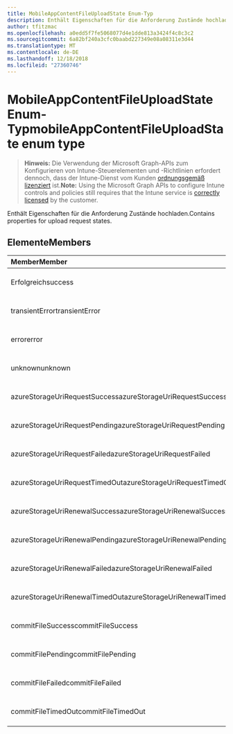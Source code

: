 ```yaml
---
title: MobileAppContentFileUploadState Enum-Typ
description: Enthält Eigenschaften für die Anforderung Zustände hochladen.
author: tfitzmac
ms.openlocfilehash: a0edd5f7fe5068077d4e1dde813a3424f4c8c3c2
ms.sourcegitcommit: 6a82bf240a3cfc0baabd227349e08a08311e3d44
ms.translationtype: MT
ms.contentlocale: de-DE
ms.lasthandoff: 12/18/2018
ms.locfileid: "27360746"
---
```

# <a name="mobileappcontentfileuploadstate-enum-type"></a><span data-ttu-id="f1bd2-103">MobileAppContentFileUploadState Enum-Typ</span><span class="sxs-lookup"><span data-stu-id="f1bd2-103">mobileAppContentFileUploadState enum type</span></span>

> <span data-ttu-id="f1bd2-104">**Hinweis:** Die Verwendung der Microsoft Graph-APIs zum Konfigurieren von Intune-Steuerelementen und -Richtlinien erfordert dennoch, dass der Intune-Dienst vom Kunden [ordnungsgemäß lizenziert](https://go.microsoft.com/fwlink/?linkid=839381) ist.</span><span class="sxs-lookup"><span data-stu-id="f1bd2-104">**Note:** Using the Microsoft Graph APIs to configure Intune controls and policies still requires that the Intune service is [correctly licensed](https://go.microsoft.com/fwlink/?linkid=839381) by the customer.</span></span>

<span data-ttu-id="f1bd2-105">Enthält Eigenschaften für die Anforderung Zustände hochladen.</span><span class="sxs-lookup"><span data-stu-id="f1bd2-105">Contains properties for upload request states.</span></span>
## <a name="members"></a><span data-ttu-id="f1bd2-106">Elemente</span><span class="sxs-lookup"><span data-stu-id="f1bd2-106">Members</span></span>
|<span data-ttu-id="f1bd2-107">Member</span><span class="sxs-lookup"><span data-stu-id="f1bd2-107">Member</span></span>|<span data-ttu-id="f1bd2-108">Wert</span><span class="sxs-lookup"><span data-stu-id="f1bd2-108">Value</span></span>|<span data-ttu-id="f1bd2-109">Beschreibung</span><span class="sxs-lookup"><span data-stu-id="f1bd2-109">Description</span></span>|
|:---|:---|:---|
|<span data-ttu-id="f1bd2-110">Erfolgreich</span><span class="sxs-lookup"><span data-stu-id="f1bd2-110">success</span></span>|<span data-ttu-id="f1bd2-111">0</span><span class="sxs-lookup"><span data-stu-id="f1bd2-111">0</span></span>|<span data-ttu-id="f1bd2-112">Noch nicht dokumentiert</span><span class="sxs-lookup"><span data-stu-id="f1bd2-112">Not yet documented</span></span>|
|<span data-ttu-id="f1bd2-113">transientError</span><span class="sxs-lookup"><span data-stu-id="f1bd2-113">transientError</span></span>|<span data-ttu-id="f1bd2-114">1</span><span class="sxs-lookup"><span data-stu-id="f1bd2-114">1</span></span>|<span data-ttu-id="f1bd2-115">Noch nicht dokumentiert</span><span class="sxs-lookup"><span data-stu-id="f1bd2-115">Not yet documented</span></span>|
|<span data-ttu-id="f1bd2-116">error</span><span class="sxs-lookup"><span data-stu-id="f1bd2-116">error</span></span>|<span data-ttu-id="f1bd2-117">2</span><span class="sxs-lookup"><span data-stu-id="f1bd2-117">2</span></span>|<span data-ttu-id="f1bd2-118">Noch nicht dokumentiert</span><span class="sxs-lookup"><span data-stu-id="f1bd2-118">Not yet documented</span></span>|
|<span data-ttu-id="f1bd2-119">unknown</span><span class="sxs-lookup"><span data-stu-id="f1bd2-119">unknown</span></span>|<span data-ttu-id="f1bd2-120">3</span><span class="sxs-lookup"><span data-stu-id="f1bd2-120">3</span></span>|<span data-ttu-id="f1bd2-121">Noch nicht dokumentiert</span><span class="sxs-lookup"><span data-stu-id="f1bd2-121">Not yet documented</span></span>|
|<span data-ttu-id="f1bd2-122">azureStorageUriRequestSuccess</span><span class="sxs-lookup"><span data-stu-id="f1bd2-122">azureStorageUriRequestSuccess</span></span>|<span data-ttu-id="f1bd2-123">100</span><span class="sxs-lookup"><span data-stu-id="f1bd2-123">100</span></span>|<span data-ttu-id="f1bd2-124">Noch nicht dokumentiert</span><span class="sxs-lookup"><span data-stu-id="f1bd2-124">Not yet documented</span></span>|
|<span data-ttu-id="f1bd2-125">azureStorageUriRequestPending</span><span class="sxs-lookup"><span data-stu-id="f1bd2-125">azureStorageUriRequestPending</span></span>|<span data-ttu-id="f1bd2-126">101</span><span class="sxs-lookup"><span data-stu-id="f1bd2-126">101</span></span>|<span data-ttu-id="f1bd2-127">Noch nicht dokumentiert</span><span class="sxs-lookup"><span data-stu-id="f1bd2-127">Not yet documented</span></span>|
|<span data-ttu-id="f1bd2-128">azureStorageUriRequestFailed</span><span class="sxs-lookup"><span data-stu-id="f1bd2-128">azureStorageUriRequestFailed</span></span>|<span data-ttu-id="f1bd2-129">102</span><span class="sxs-lookup"><span data-stu-id="f1bd2-129">102</span></span>|<span data-ttu-id="f1bd2-130">Noch nicht dokumentiert</span><span class="sxs-lookup"><span data-stu-id="f1bd2-130">Not yet documented</span></span>|
|<span data-ttu-id="f1bd2-131">azureStorageUriRequestTimedOut</span><span class="sxs-lookup"><span data-stu-id="f1bd2-131">azureStorageUriRequestTimedOut</span></span>|<span data-ttu-id="f1bd2-132">103</span><span class="sxs-lookup"><span data-stu-id="f1bd2-132">103</span></span>|<span data-ttu-id="f1bd2-133">Noch nicht dokumentiert</span><span class="sxs-lookup"><span data-stu-id="f1bd2-133">Not yet documented</span></span>|
|<span data-ttu-id="f1bd2-134">azureStorageUriRenewalSuccess</span><span class="sxs-lookup"><span data-stu-id="f1bd2-134">azureStorageUriRenewalSuccess</span></span>|<span data-ttu-id="f1bd2-135">200</span><span class="sxs-lookup"><span data-stu-id="f1bd2-135">200</span></span>|<span data-ttu-id="f1bd2-136">Noch nicht dokumentiert</span><span class="sxs-lookup"><span data-stu-id="f1bd2-136">Not yet documented</span></span>|
|<span data-ttu-id="f1bd2-137">azureStorageUriRenewalPending</span><span class="sxs-lookup"><span data-stu-id="f1bd2-137">azureStorageUriRenewalPending</span></span>|<span data-ttu-id="f1bd2-138">201</span><span class="sxs-lookup"><span data-stu-id="f1bd2-138">201</span></span>|<span data-ttu-id="f1bd2-139">Noch nicht dokumentiert</span><span class="sxs-lookup"><span data-stu-id="f1bd2-139">Not yet documented</span></span>|
|<span data-ttu-id="f1bd2-140">azureStorageUriRenewalFailed</span><span class="sxs-lookup"><span data-stu-id="f1bd2-140">azureStorageUriRenewalFailed</span></span>|<span data-ttu-id="f1bd2-141">202</span><span class="sxs-lookup"><span data-stu-id="f1bd2-141">202</span></span>|<span data-ttu-id="f1bd2-142">Noch nicht dokumentiert</span><span class="sxs-lookup"><span data-stu-id="f1bd2-142">Not yet documented</span></span>|
|<span data-ttu-id="f1bd2-143">azureStorageUriRenewalTimedOut</span><span class="sxs-lookup"><span data-stu-id="f1bd2-143">azureStorageUriRenewalTimedOut</span></span>|<span data-ttu-id="f1bd2-144">203</span><span class="sxs-lookup"><span data-stu-id="f1bd2-144">203</span></span>|<span data-ttu-id="f1bd2-145">Noch nicht dokumentiert</span><span class="sxs-lookup"><span data-stu-id="f1bd2-145">Not yet documented</span></span>|
|<span data-ttu-id="f1bd2-146">commitFileSuccess</span><span class="sxs-lookup"><span data-stu-id="f1bd2-146">commitFileSuccess</span></span>|<span data-ttu-id="f1bd2-147">300</span><span class="sxs-lookup"><span data-stu-id="f1bd2-147">300</span></span>|<span data-ttu-id="f1bd2-148">Noch nicht dokumentiert</span><span class="sxs-lookup"><span data-stu-id="f1bd2-148">Not yet documented</span></span>|
|<span data-ttu-id="f1bd2-149">commitFilePending</span><span class="sxs-lookup"><span data-stu-id="f1bd2-149">commitFilePending</span></span>|<span data-ttu-id="f1bd2-150">301</span><span class="sxs-lookup"><span data-stu-id="f1bd2-150">301</span></span>|<span data-ttu-id="f1bd2-151">Noch nicht dokumentiert</span><span class="sxs-lookup"><span data-stu-id="f1bd2-151">Not yet documented</span></span>|
|<span data-ttu-id="f1bd2-152">commitFileFailed</span><span class="sxs-lookup"><span data-stu-id="f1bd2-152">commitFileFailed</span></span>|<span data-ttu-id="f1bd2-153">302</span><span class="sxs-lookup"><span data-stu-id="f1bd2-153">302</span></span>|<span data-ttu-id="f1bd2-154">Noch nicht dokumentiert</span><span class="sxs-lookup"><span data-stu-id="f1bd2-154">Not yet documented</span></span>|
|<span data-ttu-id="f1bd2-155">commitFileTimedOut</span><span class="sxs-lookup"><span data-stu-id="f1bd2-155">commitFileTimedOut</span></span>|<span data-ttu-id="f1bd2-156">303</span><span class="sxs-lookup"><span data-stu-id="f1bd2-156">303</span></span>|<span data-ttu-id="f1bd2-157">Noch nicht dokumentiert</span><span class="sxs-lookup"><span data-stu-id="f1bd2-157">Not yet documented</span></span>|



